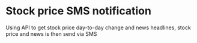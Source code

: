 # Stock price SMS notification
Using API to get stock price day-to-day change and news headlines, stock price and news is then send via SMS
